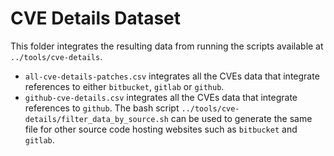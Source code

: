 # CVE Details Dataset

This folder integrates the resulting data from running the scripts available at `../tools/cve-details`.

- `all-cve-details-patches.csv` integrates all the CVEs data that integrate references to either `bitbucket`, `gitlab` or `github`.
- `github-cve-details.csv` integrates all the CVEs data that integrate references to `github`. The bash script `../tools/cve-details/filter_data_by_source.sh` can be used to generate the same file for other source code hosting websites such as `bitbucket` and `gitlab`.